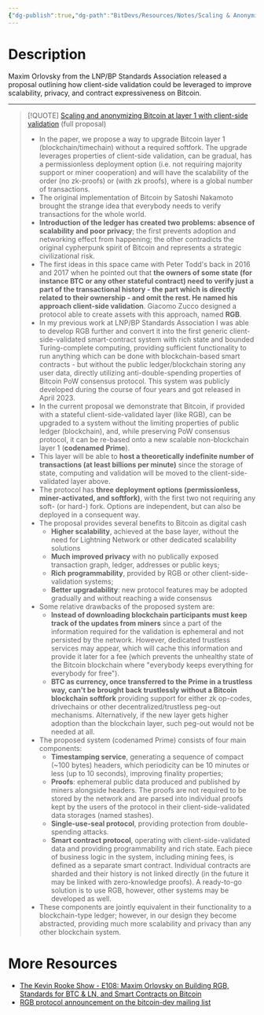 ```yaml
---
{"dg-publish":true,"dg-path":"BitDevs/Resources/Notes/Scaling & Anonymizing Bitcoin At Layer 1 Through Client-Side Validation.md","permalink":"/bit-devs/resources/notes/scaling-and-anonymizing-bitcoin-at-layer-1-through-client-side-validation/","title":"Scaling & Anonymizing Bitcoin Through Client-Side Validation","tags":["rgb, scaling"],"noteIcon":"3","created":"2023-06-11T21:56:42.351-10:00","updated":"2023-06-14T22:19:13.515-10:00"}
---
```




# Description

Maxim Orlovsky from the LNP/BP Standards Association released a proposal outlining how client-side validation could be leveraged to improve scalability, privacy, and contract expressiveness on Bitcoin.

****
> [!QUOTE] [Scaling and anonymizing Bitcoin at layer 1 with client-side validation](https://github.com/LNP-BP/layer1) (full proposal) 
> - In the paper, we propose a way to upgrade Bitcoin layer 1 (blockchain/timechain) without a required softfork. The upgrade leverages properties of client-side validation, can be gradual, has a permissionless deployment option (i.e. not requiring majority support or miner cooperation) and will have the scalability of the order (no zk-proofs) or (with zk proofs), where is a global number of transactions.
> - The original implementation of Bitcoin by Satoshi Nakamoto brought the strange idea that everybody needs to verify transactions for the whole world.
> - **Introduction of the ledger has created two problems: absence of scalability and poor privacy**; the first prevents adoption and networking effect from happening; the other contradicts the original cypherpunk spirit of Bitcoin and represents a strategic civilizational risk.
> - The first ideas in this space came with Peter Todd's back in 2016 and 2017 when he pointed out that **the owners of some state (for instance BTC or any other stateful contract) need to verify just a part of the transactional history - the part which is directly related to their ownership - and omit the rest. He named his approach client-side validation**. Giacomo Zucco designed a protocol able to create assets with this approach, named **RGB**.
> - In my previous work at LNP/BP Standards Association I was able to develop RGB further and convert it into the first generic client-side-validated smart-contract system with rich state and bounded Turing-complete computing, providing sufficient functionality to run anything which can be done with blockchain-based smart contracts - but without the public ledger/blockchain storing any user data, directly utilizing anti-double-spending properties of Bitcoin PoW consensus protocol. This system was publicly developed during the course of four years and got released in April 2023.
> - In the current proposal we demonstrate that Bitcoin, if provided with a stateful client-side-validated layer (like RGB), can be upgraded to a system without the limiting properties of public ledger (blockchain), and, while preserving PoW consensus protocol, it can be re-based onto a new scalable non-blockchain layer 1 (**codenamed Prime**).
> - This layer will be able to **host a theoretically indefinite number of transactions (at least billions per minute)** since the storage of state, computing and validation will be moved to the client-side-validated layer above.
> - The protocol has **three deployment options (permissionless, miner-activated, and softfork)**, with the first two not requiring any soft- (or hard-) fork. Options are independent, but can also be deployed in a consequent way.
> - The proposal provides several benefits to Bitcoin as digital cash
> 	- **Higher scalability**, achieved at the base layer, without the need for Lightning Network or other dedicated scalability solutions
> 	- **Much improved privacy** with no publically exposed transaction graph, ledger, addresses or public keys;
> 	- **Rich programmability**, provided by RGB or other client-side-validation systems;
> 	- **Better upgradability**: new protocol features may be adopted gradually and without reaching a wide consensus
> - Some relative drawbacks of the proposed system are:
> 	- **Instead of downloading blockchain participants must keep track of the updates from miners** since a part of the information required for the validation is ephemeral and not persisted by the network. However, dedicated trustless services may appear, which will cache this information and provide it later for a fee (which prevents the unhealthy state of the Bitcoin blockchain where "everybody keeps everything for everybody for free").
> 	- **BTC as currency, once transferred to the Prime in a trustless way, can't be brought back trustlessly without a Bitcoin blockchain softfork** providing support for either zk op-codes, drivechains or other decentralized/trustless peg-out mechanisms. Alternatively, if the new layer gets higher adoption than the blockchain layer, such peg-out would not be needed at all.
> - The proposed system (codenamed Prime) consists of four main components:
> 	- **Timestamping service**, generating a sequence of compact (~100 bytes) headers, which periodicity can be 10 minutes or less (up to 10 seconds), improving finality properties;
> 	- **Proofs**: ephemeral public data produced and published by miners alongside headers. The proofs are not required to be stored by the network and are parsed into individual proofs kept by the users of the protocol in their client-side-validated data storages (named stashes).
> 	- **Single-use-seal protocol**, providing protection from double-spending attacks.
> 	- **Smart contract protocol**, operating with client-side-validated data and providing programmability and rich state. Each piece of business logic in the system, including mining fees, is defined as a separate smart contract. Individual contracts are sharded and their history is not linked directly (in the future it may be linked with zero-knowledge proofs). A ready-to-go solution is to use RGB, however, other systems may be developed as well.
> - These components are jointly equivalent in their functionality to a blockchain-type ledger; however, in our design they become abstracted, providing much more scalability and privacy than any other blockchain system.

# More Resources
- [The Kevin Rooke Show - E108: Maxim Orlovsky on Building RGB, Standards for BTC & LN, and Smart Contracts on Bitcoin](https://fountain.fm/episode/Zpq9GFPXY71z6hS6U0IQ)
- [RGB protocol announcement on the bitcoin-dev mailing list](https://lists.linuxfoundation.org/pipermail/bitcoin-dev/2023-April/021554.html)